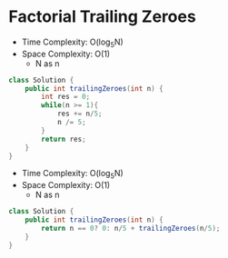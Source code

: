 # Factorial Trailing Zeroes

- Time Complexity: O(log<sub>5</sub>N)
- Space Complexity: O(1)
  - N as n

```java
class Solution {
    public int trailingZeroes(int n) {
        int res = 0;
        while(n >= 1){
            res += n/5;
            n /= 5;
        }
        return res;
    }
}
```

- Time Complexity: O(log<sub>5</sub>N)
- Space Complexity: O(1)
  - N as n
  
```java
class Solution {
    public int trailingZeroes(int n) {
        return n == 0? 0: n/5 + trailingZeroes(n/5);
    }
}
```